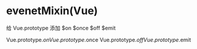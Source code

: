 # evenetMixin(Vue)
给 Vue.prototype 添加 $on $once $off $emit

Vue.prototype.$on 
Vue.prototype.$once 
Vue.prototype.$off 
Vue.prototype.$emit